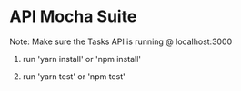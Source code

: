 # API Mocha Suite

Note: Make sure the Tasks API is running @ localhost:3000

1. run  'yarn install' or 'npm install'

2. run 'yarn test' or 'npm test'